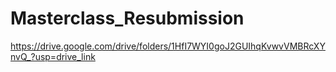 # Masterclass_Resubmission


https://drive.google.com/drive/folders/1HfI7WYI0goJ2GUIhqKvwvVMBRcXYnvQ_?usp=drive_link
